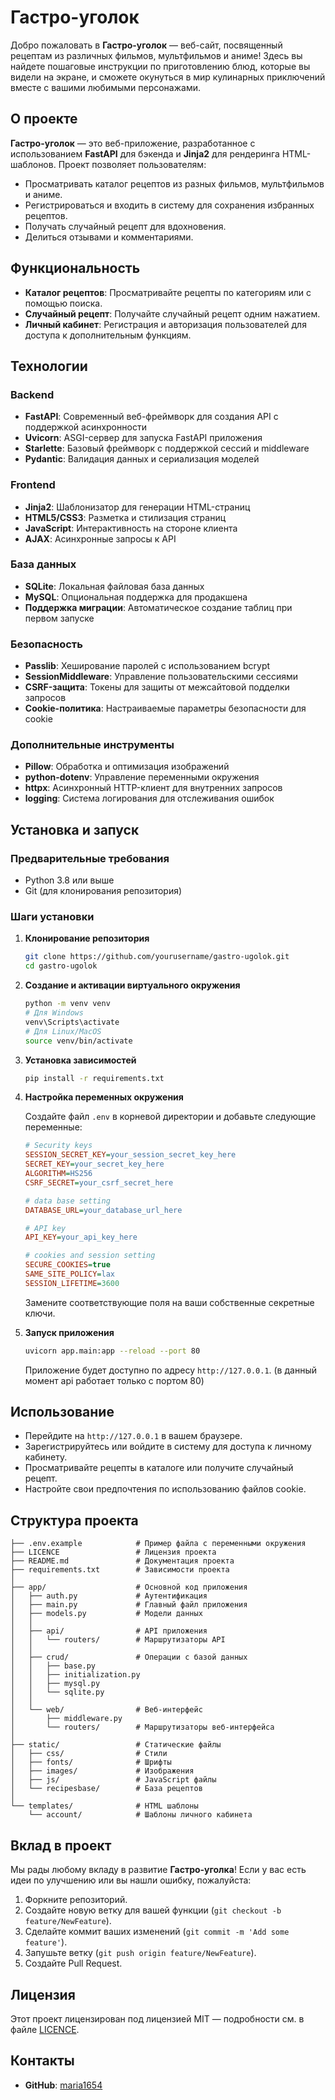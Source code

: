 # Гастро-уголок

Добро пожаловать в **Гастро-уголок** — веб-сайт, посвященный рецептам из различных фильмов, мультфильмов и аниме! Здесь вы найдете пошаговые инструкции по приготовлению блюд, которые вы видели на экране, и сможете окунуться в мир кулинарных приключений вместе с вашими любимыми персонажами.

## О проекте

**Гастро-уголок** — это веб-приложение, разработанное с использованием **FastAPI** для бэкенда и **Jinja2** для рендеринга HTML-шаблонов. Проект позволяет пользователям:

- Просматривать каталог рецептов из разных фильмов, мультфильмов и аниме.
- Регистрироваться и входить в систему для сохранения избранных рецептов.
- Получать случайный рецепт для вдохновения.
- Делиться отзывами и комментариями.

## Функциональность

- **Каталог рецептов**: Просматривайте рецепты по категориям или с помощью поиска.
- **Случайный рецепт**: Получайте случайный рецепт одним нажатием.
- **Личный кабинет**: Регистрация и авторизация пользователей для доступа к дополнительным функциям.

## Технологии

### Backend
- **FastAPI**: Современный веб-фреймворк для создания API с поддержкой асинхронности
- **Uvicorn**: ASGI-сервер для запуска FastAPI приложения 
- **Starlette**: Базовый фреймворк с поддержкой сессий и middleware
- **Pydantic**: Валидация данных и сериализация моделей

### Frontend
- **Jinja2**: Шаблонизатор для генерации HTML-страниц
- **HTML5/CSS3**: Разметка и стилизация страниц
- **JavaScript**: Интерактивность на стороне клиента
- **AJAX**: Асинхронные запросы к API

### База данных
- **SQLite**: Локальная файловая база данных
- **MySQL**: Опциональная поддержка для продакшена
- **Поддержка миграции**: Автоматическое создание таблиц при первом запуске

### Безопасность
- **Passlib**: Хеширование паролей с использованием bcrypt
- **SessionMiddleware**: Управление пользовательскими сессиями
- **CSRF-защита**: Токены для защиты от межсайтовой подделки запросов
- **Cookie-политика**: Настраиваемые параметры безопасности для cookie

### Дополнительные инструменты
- **Pillow**: Обработка и оптимизация изображений
- **python-dotenv**: Управление переменными окружения
- **httpx**: Асинхронный HTTP-клиент для внутренних запросов
- **logging**: Система логирования для отслеживания ошибок

## Установка и запуск

### Предварительные требования

- Python 3.8 или выше
- Git (для клонирования репозитория)

### Шаги установки

1. **Клонирование репозитория**

   ```bash
   git clone https://github.com/yourusername/gastro-ugolok.git
   cd gastro-ugolok
   ```

2. **Создание и активации виртуального окружения**

   ```bash
   python -m venv venv
   # Для Windows
   venv\Scripts\activate
   # Для Linux/MacOS
   source venv/bin/activate
   ```

3. **Установка зависимостей**

   ```bash
   pip install -r requirements.txt
   ```

4. **Настройка переменных окружения**

   Создайте файл `.env` в корневой директории и добавьте следующие переменные:

   ```ini
   # Security keys
   SESSION_SECRET_KEY=your_session_secret_key_here
   SECRET_KEY=your_secret_key_here
   ALGORITHM=HS256
   CSRF_SECRET=your_csrf_secret_here

   # data base setting
   DATABASE_URL=your_database_url_here

   # API key
   API_KEY=your_api_key_here

   # cookies and session setting
   SECURE_COOKIES=true
   SAME_SITE_POLICY=lax
   SESSION_LIFETIME=3600
   ```

   Замените соответствующие поля на ваши собственные секретные ключи.

5. **Запуск приложения**

   ```bash
   uvicorn app.main:app --reload --port 80
   ```
   Приложение будет доступно по адресу `http://127.0.0.1`.
   (в данный момент api работает только с портом 80)

## Использование

- Перейдите на `http://127.0.0.1` в вашем браузере.
- Зарегистрируйтесь или войдите в систему для доступа к личному кабинету.
- Просматривайте рецепты в каталоге или получите случайный рецепт.
- Настройте свои предпочтения по использованию файлов cookie.

## Структура проекта

```
├── .env.example            # Пример файла с переменными окружения
├── LICENCE                 # Лицензия проекта
├── README.md               # Документация проекта
├── requirements.txt        # Зависимости проекта
│
├── app/                    # Основной код приложения
│   ├── auth.py             # Аутентификация
│   ├── main.py             # Главный файл приложения
│   ├── models.py           # Модели данных
│   │
│   ├── api/                # API приложения
│   │   └── routers/        # Маршрутизаторы API
│   │
│   ├── crud/               # Операции с базой данных
│   │   ├── base.py
│   │   ├── initialization.py
│   │   ├── mysql.py
│   │   └── sqlite.py
│   │
│   └── web/                # Веб-интерфейс
│       ├── middleware.py
│       └── routers/        # Маршрутизаторы веб-интерфейса
│
├── static/                 # Статические файлы
│   ├── css/                # Стили
│   ├── fonts/              # Шрифты
│   ├── images/             # Изображения
│   ├── js/                 # JavaScript файлы
│   └── recipesbase/        # База рецептов
│
└── templates/              # HTML шаблоны
    └── account/            # Шаблоны личного кабинета
```

## Вклад в проект

Мы рады любому вкладу в развитие **Гастро-уголка**! Если у вас есть идеи по улучшению или вы нашли ошибку, пожалуйста:

1. Форкните репозиторий.
2. Создайте новую ветку для вашей функции (`git checkout -b feature/NewFeature`).
3. Сделайте коммит ваших изменений (`git commit -m 'Add some feature'`).
4. Запушьте ветку (`git push origin feature/NewFeature`).
5. Создайте Pull Request.

## Лицензия

Этот проект лицензирован под лицензией MIT — подробности см. в файле [LICENCE](LICENCE).

## Контакты

- **GitHub**: [maria1654](https://github.com/maria1654)
